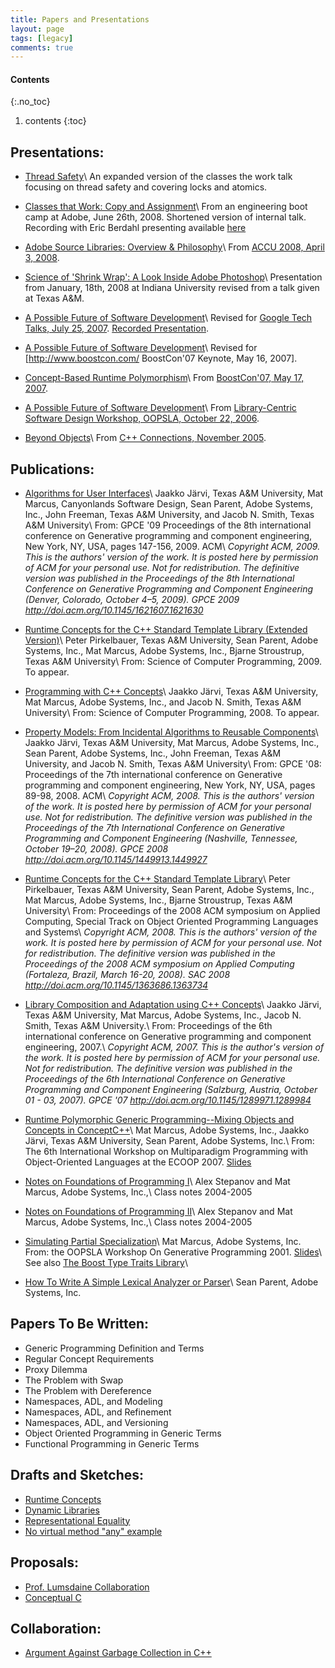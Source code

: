 ```yaml
---
title: Papers and Presentations
layout: page
tags: [legacy]
comments: true
---
```

#### Contents
{:.no_toc}
1. contents
{:toc}

## Presentations:

* [Thread Safety](figures/2008_09_11_thread_safety.pdf)\\
  An expanded version of the classes the work talk focusing on thread safety and covering locks and atomics.

* [Classes that Work: Copy and Assignment](figures/2008_06_26_classes_that_work.pdf)\\
  From an engineering boot camp at Adobe, June 26th, 2008. Shortened version of internal talk. Recording with Eric Berdahl presenting available [here](http://my.adobe.acrobat.com/p53888531/)

* [Adobe Source Libraries: Overview & Philosophy](figures/2008_04_03_accu.pdf)\\
  From [ACCU 2008, April 3, 2008](http://www.accu.com/).

* [Science of 'Shrink Wrap': A Look Inside Adobe Photoshop](figures/2008_01_18_indiana_shrink_wrap.pdf)\\
  Presentation from January, 18th, 2008 at Indiana University revised from a talk given at Texas A&M.

* [A Possible Future of Software Development](figures/2008_07_25_google.pdf)\\
  Revised for [Google Tech Talks, July 25, 2007](http://youtube.com/user/googletechtalks). [Recorded Presentation](http://youtube.com/watch?v=4moyKUHApq4).

* [A Possible Future of Software Development](figures/boostcon_possible_future.pdf)\\
  Revised for [http://www.boostcon.com/ BoostCon'07 Keynote, May 16, 2007].

* [Concept-Based Runtime Polymorphism](figures/boost_poly.pdf)\\
  From [BoostCon'07, May 17, 2007](http://www.boostcon.com/).

* [A Possible Future of Software Development](figures/Image:possible_future.pdf)\\
  From [Library-Centric Software Design Workshop, OOPSLA, October 22, 2006](http://lcsd.cs.tamu.edu/2006/).

* [Beyond Objects](figures/regular_object_presentation.pdf)\\
  From [C++ Connections, November 2005](http://www.devconnections.com/shows/CPPFall2005/default.asp?s=67).

## Publications:

* [Algorithms for User Interfaces](http://www.emarcus.org/#gpce_2009)\\
  Jaakko Järvi, Texas A&M University, Mat Marcus, Canyonlands Software Design, Sean Parent, Adobe Systems, Inc., John Freeman, Texas A&M University, and Jacob N. Smith, Texas A&M University\\
  From: GPCE '09 Proceedings of the 8th international conference on Generative programming and component engineering, New York, NY, USA, pages 147-156, 2009. ACM\\
  _Copyright ACM, 2009. This is the authors' version of the work. It is posted here by permission of ACM for your personal use. Not for redistribution. The definitive version was published in the Proceedings of the 8th International Conference on Generative Programming and Component Engineering (Denver, Colorado, October 4–5, 2009). GPCE 2009 <http://doi.acm.org/10.1145/1621607.1621630>_

* [Runtime Concepts for the C++ Standard Template Library (Extended Version)](http://www.emarcus.org/#runtime_concepts_extended)\\
  Peter Pirkelbauer, Texas A&M University, Sean Parent, Adobe Systems, Inc., Mat Marcus, Adobe Systems, Inc., Bjarne Stroustrup, Texas A&M University\\
  From: Science of Computer Programming, 2009. To appear.

* [Programming with C++ Concepts](http://www.emarcus.org/#programming_concepts)\\
  Jaakko J&auml;rvi, Texas A&M University, Mat Marcus, Adobe Systems, Inc., and Jacob N. Smith, Texas A&M University\\
  From: Science of Computer Programming, 2008. To appear.

* [Property Models: From Incidental Algorithms to Reusable Components](http://www.emarcus.org/#gpce_2008)\\
  Jaakko J&auml;rvi, Texas A&M University, Mat Marcus, Adobe Systems, Inc., Sean Parent,  Adobe Systems, Inc., John Freeman, Texas A&M University, and Jacob N. Smith, Texas A&M University\\
  From: GPCE '08: Proceedings of the 7th international conference on Generative programming and component engineering, New York, NY, USA, pages 89-98, 2008. ACM\\
  _Copyright ACM, 2008. This is the authors' version of the work. It is posted here by permission of ACM for your personal use. Not for redistribution. The definitive version was published in the Proceedings of the 7th International Conference on Generative Programming and Component Engineering (Nashville, Tennessee, October 19–20, 2008). GPCE 2008 <http://doi.acm.org/10.1145/1449913.1449927>_

* [Runtime Concepts for the C++ Standard Template Library](http://www.emarcus.org/#sac_oops_2008)\\
  Peter Pirkelbauer, Texas A&M University, Sean Parent, Adobe Systems, Inc., Mat Marcus, Adobe Systems, Inc., Bjarne Stroustrup, Texas A&M University\\
  From: Proceedings of the 2008 ACM symposium on Applied Computing, Special Track on Object Oriented Programming Languages and Systems\\
  _Copyright ACM, 2008. This is the authors' version of the work. It is posted here by permission of ACM for your personal use. Not for redistribution. The definitive version was published in the Proceedings of the 2008 ACM symposium on Applied Computing (Fortaleza, Brazil, March 16-20, 2008). SAC 2008 <http://doi.acm.org/10.1145/1363686.1363734>_

* [Library Composition and Adaptation using C++ Concepts](http://www.emarcus.org/#gpce_2007)\\
  Jaakko Järvi, Texas A&M University, Mat Marcus, Adobe Systems, Inc., Jacob N. Smith, Texas A&M University.\\
  From: Proceedings of the 6th international conference on Generative programming and component engineering, 2007.\\
  _Copyright ACM, 2007. This is the author's version of the work. It is posted here by permission of ACM for your personal use. Not for redistribution. The definitive version was published in the Proceedings of the 6th International Conference on Generative Programming and Component Engineering (Salzburg, Austria, October 01 - 03, 2007). GPCE '07 <http://doi.acm.org/10.1145/1289971.1289984>_

* [Runtime Polymorphic Generic Programming--Mixing Objects and Concepts in ConceptC++](http://www.emarcus.org/#mpool_2007)\\
  Mat Marcus, Adobe Systems, Inc., Jaakko Järvi, Texas A&M University, Sean Parent, Adobe Systems, Inc.\\
  From: The 6th International Workshop on Multiparadigm Programming with Object-Oriented Languages at the ECOOP 2007. [Slides](http://www.emarcus.org/papers/MPOOL2007-slides-marcus.pdf)

* [Notes on Foundations of Programming I](http://www.emarcus.org#pam1)\\
  Alex Stepanov and Mat Marcus, Adobe Systems, Inc.,\\
  Class notes 2004-2005

* [Notes on Foundations of Programming II](http://www.emarcus.org/#pam2)\\
  Alex Stepanov and Mat Marcus, Adobe Systems, Inc.,\\
  Class notes 2004-2005

* [Simulating Partial Specialization](http://www.emarcus.org/#oopsla_2001)\\
  Mat Marcus, Adobe Systems, Inc.<br /> From: the OOPSLA Workshop On Generative Programming 2001. [Slides](http://www.emarcus.org/papers/PartialSpecSlides.pdf)\\
  See also [The Boost Type Traits Library](http://www.boost.org/doc/html/boost_typetraits.html)\\

* [How To Write A Simple Lexical Analyzer or Parser](how-to-write-a-simple-lexical-analyzer-or-parser)\\
  Sean Parent, Adobe Systems, Inc.

## Papers To Be Written:

* Generic Programming Definition and Terms
* Regular Concept Requirements
* Proxy Dilemma
* The Problem with Swap
* The Problem with Dereference
* Namespaces, ADL, and Modeling
* Namespaces, ADL, and Refinement
* Namespaces, ADL, and Versioning
* Object Oriented Programming in Generic Terms
* Functional Programming in Generic Terms

## Drafts and Sketches:

* [Runtime Concepts](runtime-concepts)
* [Dynamic Libraries](dynamic-libraries)
* [Representational Equality](representational-equality)
* [No virtual method "any" example](no-virtual-method-"any"-example)

## Proposals:
* [Prof. Lumsdaine Collaboration](prof.-lumsdaine-collaboration)
* [Conceptual C](conceptual-c)

## Collaboration:
* [Argument Against Garbage Collection in C++](argument-against-gc)

